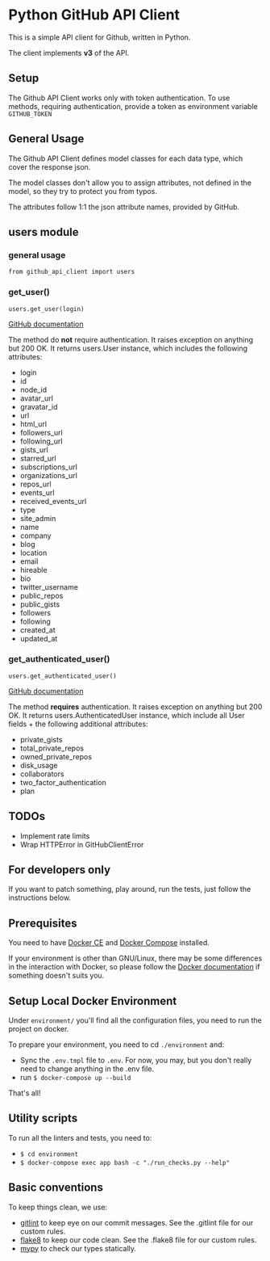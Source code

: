 # Python GitHub API Client

This is a simple API client for Github, written in Python.

The client implements **v3** of the API.


## Setup

The Github API Client works only with token authentication.
To use methods, requiring authentication, provide a token as environment variable `GITHUB_TOKEN`


## General Usage

The Github API Client defines model classes for each data type, which cover the response json.

The model classes don't allow you to assign attributes, not defined in the model, so they try to
protect you from typos.

The attributes follow 1:1 the json attribute names, provided by GitHub.


## users module


### general usage

`from github_api_client import users`


### get_user()

`users.get_user(login)`

[GitHub documentation](https://docs.github.com/en/rest/reference/users#get-a-user)

The method do **not** require authentication.
It raises exception on anything but 200 OK.
It returns users.User instance, which includes the following attributes:
- login
- id
- node_id
- avatar_url
- gravatar_id
- url
- html_url
- followers_url
- following_url
- gists_url
- starred_url
- subscriptions_url
- organizations_url
- repos_url
- events_url
- received_events_url
- type
- site_admin
- name
- company
- blog
- location
- email
- hireable
- bio
- twitter_username
- public_repos
- public_gists
- followers
- following
- created_at
- updated_at


### get_authenticated_user()

`users.get_authenticated_user()`

[GitHub documentation](https://docs.github.com/en/rest/reference/users#get-the-authenticated-user)

The method **requires** authentication.
It raises exception on anything but 200 OK.
It returns users.AuthenticatedUser instance, which include all User fields + the following
additional attributes:
- private_gists
- total_private_repos
- owned_private_repos
- disk_usage
- collaborators
- two_factor_authentication
- plan


## TODOs

- Implement rate limits
- Wrap HTTPError in GitHubClientError


## For developers only

If you want to patch something, play around, run the tests, just follow the instructions below.

## Prerequisites

You need to have [Docker CE](https://docs.docker.com/install/ "Install Docker CE") and [Docker
Compose](https://docs.docker.com/compose/install/ "Install Docker Compose") installed.

If your environment is other than GNU/Linux, there may be some differences in the interaction with
Docker, so please follow the [Docker documentation](https://docs.docker.com/ "Docker documentation")
if something doesn't suits you.


## Setup Local Docker Environment

Under `environment/` you'll find all the configuration files, you need to run the
project on docker.

To prepare your environment, you need to cd `./environment` and:
- Sync the `.env.tmpl` file to `.env`. For now, you may, but you don't really need to change
  anything in the .env file.
- run `$ docker-compose up --build`

That's all!

## Utility scripts

To run all the linters and tests, you need to:
  - `$ cd environment`
  - `$ docker-compose exec app bash -c "./run_checks.py --help"`


## Basic conventions

To keep things clean, we use:
- [gitlint](https://jorisroovers.com/gitlint/ "gitlint documentation") to keep eye on our commit
  messages. See the .gitlint file for our custom rules.
- [flake8](https://flake8.pycqa.org/en/latest/index.html "flake8 documentation") to keep our code
  clean. See the .flake8 file for our custom rules.
- [mypy](https://mypy.readthedocs.io/en/stable/ "mypy documentation") to check our types statically.
